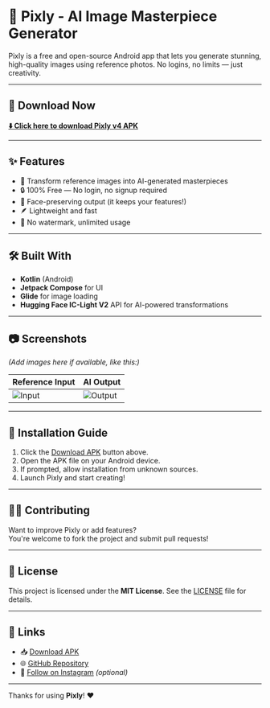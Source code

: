 # 📸 Pixly - AI Image Masterpiece Generator

Pixly is a free and open-source Android app that lets you generate stunning, high-quality images using reference photos. No logins, no limits — just creativity.

---

## 📲 Download Now

**[⬇️ Click here to download Pixly v4 APK](https://github.com/Kunal123a/Pixly/releases/tag/v4)**

---

## ✨ Features

- 🎨 Transform reference images into AI-generated masterpieces
- 🔒 100% Free — No login, no signup required
- 📸 Face-preserving output (it keeps your features!)
- 🪶 Lightweight and fast
- 🚀 No watermark, unlimited usage

---

## 🛠 Built With

- **Kotlin** (Android)
- **Jetpack Compose** for UI
- **Glide** for image loading
- **Hugging Face IC-Light V2** API for AI-powered transformations

---

## 📷 Screenshots

*(Add images here if available, like this:)*

| Reference Input | AI Output |
|-----------------|-----------|
| ![Input](screenshots/input.jpg) | ![Output](screenshots/output.jpg) |

---

## 🚧 Installation Guide

1. Click the [Download APK](https://github.com/Kunal123a/Pixly/raw/main/Pixly%20v4.apk) button above.
2. Open the APK file on your Android device.
3. If prompted, allow installation from unknown sources.
4. Launch Pixly and start creating!

---

## 👨‍💻 Contributing

Want to improve Pixly or add features?  
You're welcome to fork the project and submit pull requests!

---

## 📄 License

This project is licensed under the **MIT License**. See the [LICENSE](LICENSE) file for details.

---

## 🔗 Links

- 📥 [Download APK](https://github.com/Kunal123a/Pixly/raw/main/Pixly%20v4.apk)
- 🌐 [GitHub Repository](https://github.com/Kunal123a/Pixly)
- 📸 [Follow on Instagram](https://www.instagram.com/p1xly_ai?igsh=YjYxb3Yxejl5ZW0w) _(optional)_

---

Thanks for using **Pixly**! ❤️
